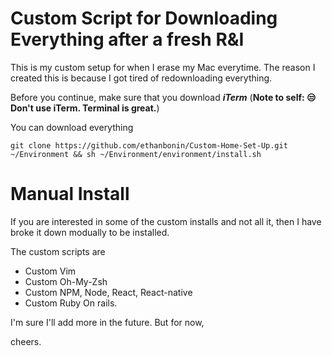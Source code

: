 # Custom Script for Downloading Everything after a fresh R&I

This is my custom setup for when I erase my Mac everytime.
The reason I created this is because I got tired of redownloading everything.

Before you continue, make sure that you download **_iTerm_** (__Note to self: 😒 Don't use iTerm. Terminal is great.__) 

You can download everything


```
git clone https://github.com/ethanbonin/Custom-Home-Set-Up.git ~/Environment && sh ~/Environment/environment/install.sh
```


# Manual Install

If you are interested in some of the custom installs and not all it, then I have broke it down modually to be installed.

The custom scripts are

+ Custom Vim
+ Custom Oh-My-Zsh
+ Custom NPM, Node, React, React-native
+ Custom Ruby On rails. 


I'm sure I'll add more in the future. But for now,

cheers.
